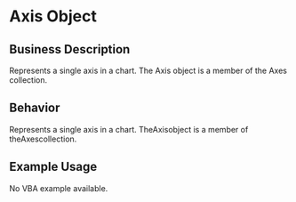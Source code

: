 # Axis Object

## Business Description
Represents a single axis in a chart. The Axis object is a member of the Axes collection.

## Behavior
Represents a single axis in a chart. TheAxisobject is a member of theAxescollection.

## Example Usage
No VBA example available.